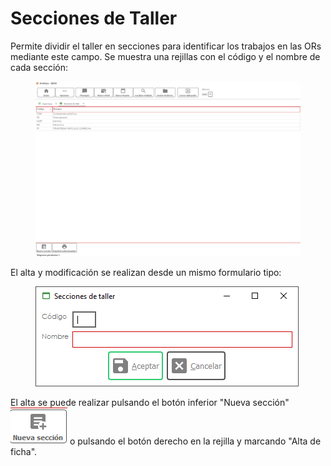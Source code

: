 # Secciones de Taller

Permite dividir el taller en secciones para identificar los trabajos en las ORs mediante este campo. Se muestra una rejillas con el código y el nombre de cada sección:

<figure><img src="../../../.gitbook/assets/imagen (5) (1) (2) (1).png" alt=""><figcaption></figcaption></figure>

El alta y modificación se realizan desde un mismo formulario tipo:

<figure><img src="../../../.gitbook/assets/imagen (3) (1) (1) (2).png" alt=""><figcaption></figcaption></figure>

El alta se puede realizar pulsando el botón inferior "Nueva sección" ![](<../../../.gitbook/assets/imagen (2) (4).png>) o pulsando el botón derecho en la rejilla y marcando "Alta de ficha".
